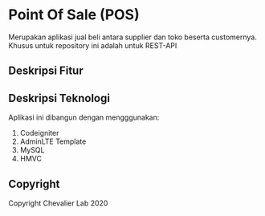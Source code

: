 # Point Of Sale (POS)
Merupakan aplikasi jual beli antara supplier dan toko beserta customernya. Khusus untuk repository ini adalah untuk REST-API

## Deskripsi Fitur

## Deskripsi Teknologi
Aplikasi ini dibangun dengan mengggunakan:
1. Codeigniter
2. AdminLTE Template
3. MySQL
4. HMVC

## Copyright
Copyright Chevalier Lab 2020